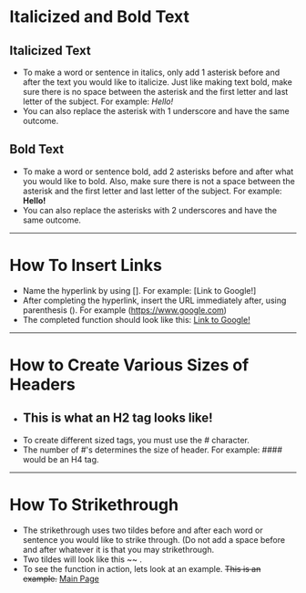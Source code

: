 # **Italicized and Bold Text** 
## Italicized Text 
* To make a word or sentence in italics, only add 1 asterisk before and after the text you would like to italicize. Just like making text bold, make sure there is no space between the asterisk and the first letter and last letter of the subject. For example: *Hello!*
* You can also replace the asterisk with 1 underscore and have the same outcome. 

## Bold Text
* To make a word or sentence bold, add 2 asterisks before and after what you would like to bold. Also, make sure there is not a space between the asterisk and the first letter and last letter of the subject. For example: **Hello!**
* You can also replace the asterisks with 2 underscores and have the same outcome. 
***
# **How To Insert Links** 
* Name the hyperlink by using []. For example: [Link to Google!] 
* After completing the hyperlink, insert the URL immediately after, using parenthesis (). For example (https://www.google.com)
* The completed function should look like this: [Link to Google!](https://www.google.com) 
***
# **How to Create Various Sizes of Headers**
* ## This is what an H2 tag looks like! 
* To create different sized tags, you must use the # character.
* The number of #'s determines the size of header. For example: #### would be an H4 tag.
***
# How To Strikethrough 
* The strikethrough uses two tildes before and after each word or sentence you would like to strike through. (Do not add a space before and after whatever it is that you may strikethrough. 
* Two tildes will look like this ~~ . 
* To see the function in action, lets look at an example. ~~This is an example.~~
[Main Page](https://github.com/OWilhite/FinalProject)
